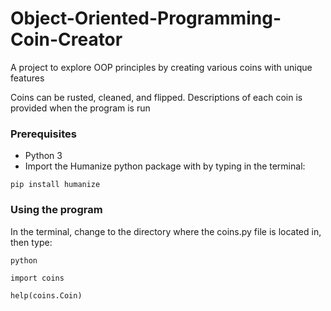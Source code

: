 # Object-Oriented-Programming-Coin-Creator

A project to explore OOP principles by creating various coins with unique features

Coins can be rusted, cleaned, and flipped. Descriptions of each coin is provided when the program is run


### Prerequisites

 * Python 3
 * Import the Humanize python package with by typing in the terminal:
 
```
pip install humanize
```

### Using the program
 
 In the terminal, change to the directory where the coins.py file is located in, then type:

```
python 
```
```
import coins
```
```
help(coins.Coin)
```
